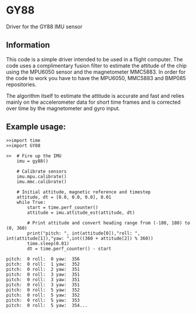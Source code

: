 # GY88
Driver for the GY88 IMU sensor

## Information
This code is a simple driver intended to be used in a flight computer. The code uses a complimentary fusion filter to estimate the attitude of the chip using the MPU6050 sensor and the magnetometer MMC5883. In order for the code to work you have to have the MPU6050, MMC5883 and BMP085 repositories.

The algorithm itself to estimate the attitude is accurate and fast and relies mainly on the accelerometer data for short time frames and is corrected over time by the magnetometer and gyro input.

## Example usage:
```
>>import time
>>import GY88

>>  # Fire up the IMU
    imu = gy88()
    
    # Calibrate sensors
    imu.mpu.calibrate()
    imu.mmc.calibrate()

    # Initial attitude, magnetic reference and timestep
    attitude, dt = [0.0, 0.0, 0.0], 0.01
    while True:
        start = time.perf_counter()
        attitude = imu.attitude_est(attitude, dt)
        
        # Print attitude and convert heading range from (-180, 180) to (0, 360)
        print("pitch: ", int(attitude[0]),"roll: ", int(attitude[1]),"yaw: ",int((360 + attitude[2]) % 360))
        time.sleep(0.01)
        dt = time.perf_counter() - start
        
pitch:  0 roll:  0 yaw:  356
pitch:  0 roll:  1 yaw:  352
pitch:  0 roll:  2 yaw:  351
pitch:  0 roll:  3 yaw:  351
pitch:  0 roll:  3 yaw:  351
pitch:  0 roll:  3 yaw:  351
pitch:  0 roll:  5 yaw:  352
pitch:  0 roll:  5 yaw:  352
pitch:  0 roll:  5 yaw:  353
pitch:  0 roll:  5 yaw:  354...
```
